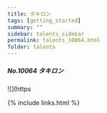 ```yaml
---
title: タキロン
tags: [getting_started]
summary: ""
sidebar: talents_sidebar
permalink: talents_10064.html
folder: talents
---
```



##### No.10064 タキロン  

![](https




{% include links.html %}
